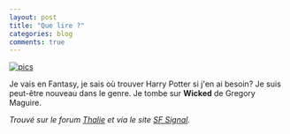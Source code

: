 ```yaml
---
layout: post
title: "Que lire ?"
categories: blog
comments: true
---
```


[![pics](https://github.com/homeostasie/bouquins/raw/master/_pics/blog/2012/hist-t.jpg)](https://github.com/homeostasie/bouquins/raw/master/_pics/blog/2012/hist.jpg)


Je vais en Fantasy, je sais où trouver Harry Potter si j'en ai besoin? Je suis peut-être nouveau dans le genre. Je tombe sur **Wicked** de Gregory Maguire.

*Trouvé sur le forum [Thalie](http://forum-thalie.fr/thalie/viewtopic.php?f=37&p=89417&sid=8a4a959ea73f0851fd956407d8343933#p89417) et via le site [SF Signal](http://www.sfsignal.com/).*
